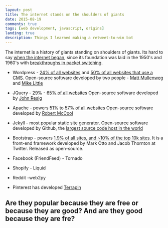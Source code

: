 ```yaml
---
layout: post
title: The internet stands on the shoulders of giants
date: 2015-08-19
comments: true
tags: [web development, javascript, origins]
landing: true
description: Things I learned making a retweet-to-win bot
---
```


The internet is a history of giants standing on shoulders of giants. Its hard to say [when the internet began](https://en.wikipedia.org/wiki/History_of_the_Internet), since its foundation was laid in the 1950's and 1960's with [breakthroughs in packet switching](https://en.wikipedia.org/wiki/Network_packet).

- Wordpress - [24% of all websites](http://w3techs.com/technologies/overview/content_management/all) and [50% of all websites that use a CMS](https://trends.builtwith.com/cms). Open-source software developed by two people - [Matt Mullenweg](https://en.wikipedia.org/wiki/Matt_Mullenweg) and [Mike Little](https://en.wikipedia.org/wiki/Mike_Little)
  
- JQuery - [29%](https://trends.builtwith.com/javascript) - [65% of all websites](http://w3techs.com/technologies/overview/javascript_library/all)
  Open-source software developed by [John Resig](https://en.wikipedia.org/wiki/John_Resig)
  
- Apache - powers [51%](https://trends.builtwith.com/web-server) to [57% of all websites](http://w3techs.com/technologies/overview/web_server/all)
  Open-source software developed by [Robert McCool](https://en.wikipedia.org/wiki/Robert_McCool)

- Jekyll - most popular static site generator. Open-source software developed by Github, the  [largest source code host in the world](http://flosshub.org/sites/flosshub.org/files/lean-ghtorrent.pdf)

- Bootstrap - powers [1.9% of all sites, and ~10% of the top 10k sites](https://trends.builtwith.com/docinfo/Twitter-Bootstrap). It is a front-end framework developed by Mark Otto and Jacob Thornton at Twitter. Released as open-source.

- Facebook (FriendFeed) - Tornado

- Shopify - Liquid

- Reddit -web2py
- Pinterest has developed [Terrapin](https://engineering.pinterest.com/blog/open-sourcing-terrapin-serving-system-batch-generated-data-0)

## Are they popular because they are free or because they are good? And are they good because they are fre?
